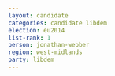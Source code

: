 ```yaml
---
layout: candidate
categories: candidate libdem
election: eu2014
list-rank: 1
person: jonathan-webber
region: west-midlands
party: libdem
---
```

